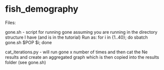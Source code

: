 # fish_demography

Files:

gone.sh - script for running gone assuming you are running in the directory structure I have (and is in the tutorial)
Run as: for i in {1..40}; do sbatch gone.sh $POP $i; done

cat_iterations.py - will run gone x number of times and then cat the Ne results and create an aggregated graph which is then copied into the results folder (see gone.sh) 
